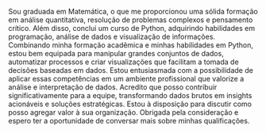 Sou graduada em Matemática, o que me proporcionou uma sólida formação em análise quantitativa, resolução de problemas complexos e pensamento crítico. Além disso, conclui um curso de Python, adquirindo habilidades em programação, análise de dados e visualização de informações. Combinando minha formação acadêmica e minhas habilidades em Python, estou bem equipada para manipular grandes conjuntos de dados, automatizar processos e criar visualizações que facilitam a tomada de decisões baseadas em dados. Estou entusiasmada com a possibilidade de aplicar essas competências em um ambiente profissional que valorize a análise e interpretação de dados. Acredito que posso contribuir significativamente para a equipe, transformando dados brutos em insights acionáveis e soluções estratégicas. Estou à disposição para discutir como posso agregar valor à sua organização. Obrigada pela consideração e espero ter a oportunidade de conversar mais sobre minhas qualificações. 

<!--
**bebslima/bebslima** is a ✨ _special_ ✨ repository because its `README.md` (this file) appears on your GitHub profile.

Here are some ideas to get you started:

- 🔭 I’m currently working on ...
- 🌱 I’m currently learning ...
- 👯 I’m looking to collaborate on ...
- 🤔 I’m looking for help with ...
- 💬 Ask me about ...
- 📫 How to reach me: ...
- 😄 Pronouns: ...
- ⚡ Fun fact: ...
-->
